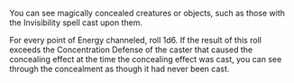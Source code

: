 You can see magically concealed creatures or objects, such as those with the Invisibility spell cast upon them.

For every point of Energy channeled, roll 1d6. 
If the result of this roll exceeds the Concentration Defense of the caster that caused the concealing effect at the time the concealing effect was cast, you can see through the concealment as though it had never been cast.